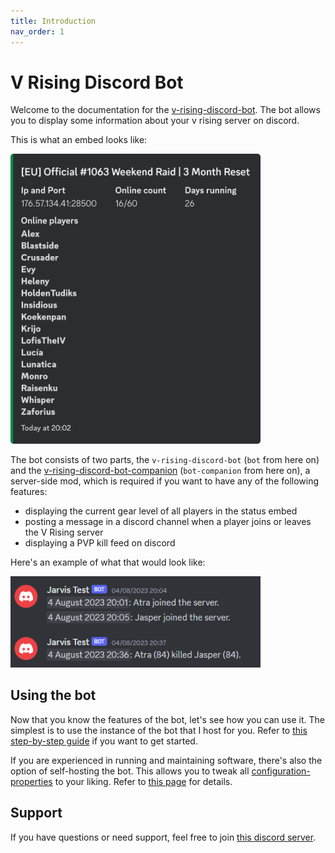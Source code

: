 ```yaml
---
title: Introduction
nav_order: 1
---
```


# V Rising Discord Bot

Welcome to the documentation for the [v-rising-discord-bot](https://github.com/DarkAtra/v-rising-discord-bot).
The bot allows you to display some information about your v rising server on discord.

This is what an embed looks like:

<img alt="Preview" src="assets/preview.png" width="400"/>

The bot consists of two parts, the `v-rising-discord-bot` (`bot` from here on) and
the [v-rising-discord-bot-companion](https://github.com/DarkAtra/v-rising-discord-bot-companion) (`bot-companion` from here on), a server-side mod, which is
required if you want to have any of the following features:

* displaying the current gear level of all players in the status embed
* posting a message in a discord channel when a player joins or leaves the V Rising server
* displaying a PVP kill feed on discord

Here's an example of what that would look like:

<img alt="Preview" src="assets/companion-preview.png" width="400"/>

## Using the bot

Now that you know the features of the bot, let's see how you can use it. The simplest is to use the instance of the bot that I host for you.
Refer to [this step-by-step guide](bot-as-a-service.md#setup-guide) if you want to get started.

If you are experienced in running and maintaining software, there's also the option of self-hosting the bot. This allows you to tweak
all [configuration-properties](configuration-properties.md) to your liking. Refer to [this page](self-hosting.md) for details.

## Support

If you have questions or need support, feel free to join [this discord server](https://discord.gg/KcMcYKa6Nt).
